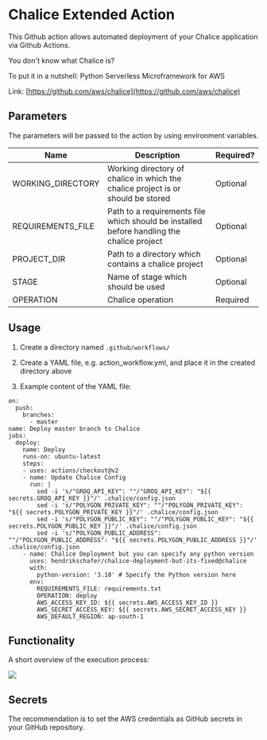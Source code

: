 # Chalice Extended Action

This Github action allows automated deployment of your Chalice application via Github Actions.


You don't know what Chalice is?

To put it in a nutshell: Python Serverless Microframework for AWS

Link: [https://github.com/aws/chalice](https://github.com/aws/chalice)

## Parameters

The parameters will be passed to the action by using environment variables.

| Name  | Description  | Required?  |
|---|---|---|
| WORKING_DIRECTORY  | Working directory of chalice in which the chalice project is or should be stored  | Optional  |
| REQUIREMENTS_FILE  | Path to a requirements file which should be installed before handling the chalice project  | Optional  |
| PROJECT_DIR  | Path to a directory which contains a chalice project  | Optional  |
| STAGE  | Name of stage which should be used | Optional  |
| OPERATION  | Chalice operation  | Required  |


## Usage

1. Create a directory named `.github/workflows/`

2. Create a YAML file, e.g. action_workflow.yml, and place it in the created directory above

3. Example content of the YAML file:

```
on:
  push:
    branches:
      - master
name: Deploy master branch to Chalice
jobs:
  deploy:
    name: Deploy
    runs-on: ubuntu-latest
    steps:
    - uses: actions/checkout@v2
    - name: Update Chalice Config
      run: |
        sed -i 's/"GROQ_API_KEY": ""/"GROQ_API_KEY": "${{ secrets.GROQ_API_KEY }}"/' .chalice/config.json
        sed -i 's/"POLYGON_PRIVATE_KEY": ""/"POLYGON_PRIVATE_KEY": "${{ secrets.POLYGON_PRIVATE_KEY }}"/' .chalice/config.json
        sed -i 's/"POLYGON_PUBLIC_KEY": ""/"POLYGON_PUBLIC_KEY": "${{ secrets.POLYGON_PUBLIC_KEY }}"/' .chalice/config.json
        sed -i 's/"POLYGON_PUBLIC_ADDRESS": ""/"POLYGON_PUBLIC_ADDRESS": "${{ secrets.POLYGON_PUBLIC_ADDRESS }}"/' .chalice/config.json
    - name: Chalice Deployment but you can specify any python version
      uses: hendrikschafer/chalice-deployment-but-its-fixed@chalice
      with:
        python-version: '3.10' # Specify the Python version here
      env:
        REQUIREMENTS_FILE: requirements.txt
        OPERATION: deploy
        AWS_ACCESS_KEY_ID: ${{ secrets.AWS_ACCESS_KEY_ID }}
        AWS_SECRET_ACCESS_KEY: ${{ secrets.AWS_SECRET_ACCESS_KEY }}
        AWS_DEFAULT_REGION: ap-south-1

```

## Functionality

A short overview of the execution process:

![](chalice-extended-action-execution-process.png)

## Secrets

The recommendation is to set the AWS credentials as GitHub secrets in your GitHub repository.
